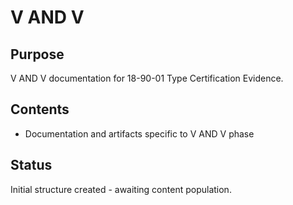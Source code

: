 # V AND V

## Purpose
V AND V documentation for 18-90-01 Type Certification Evidence.

## Contents
- Documentation and artifacts specific to V AND V phase

## Status
Initial structure created - awaiting content population.
